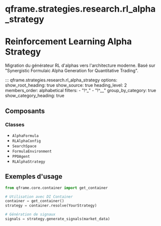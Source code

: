 # qframe.strategies.research.rl_alpha_strategy


Reinforcement Learning Alpha Strategy
====================================

Migration du générateur RL d'alphas vers l'architecture moderne.
Basé sur "Synergistic Formulaic Alpha Generation for Quantitative Trading".


::: qframe.strategies.research.rl_alpha_strategy
    options:
      show_root_heading: true
      show_source: true
      heading_level: 2
      members_order: alphabetical
      filters:
        - "!^_"
        - "!^__"
      group_by_category: true
      show_category_heading: true

## Composants

### Classes

- `AlphaFormula`
- `RLAlphaConfig`
- `SearchSpace`
- `FormulaEnvironment`
- `PPOAgent`
- `RLAlphaStrategy`

## Exemples d'usage


```python
from qframe.core.container import get_container

# Utilisation avec DI Container
container = get_container()
strategy = container.resolve(YourStrategy)

# Génération de signaux
signals = strategy.generate_signals(market_data)
```
